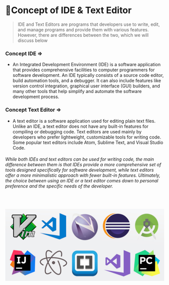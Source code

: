 # 💎Concept of IDE & Text Editor
> IDE and Text Editors are programs that developers use to write, edit, and manage programs and provide them with various features.
However, there are differences between the two, which we will discuss below

### **Concept IDE** =>
- An Integrated Development Environment (IDE) is a software application that provides comprehensive facilities to computer programmers for software development. An IDE typically consists of a source code editor, build automation tools, and a debugger. It can also include features like version control integration, graphical user interface (GUI) builders, and many other tools that help simplify and automate the software development process.

### **Concept Text Editor** =>
- A text editor is a software application used for editing plain text files. Unlike an IDE, a text editor does not have any built-in features for compiling or debugging code. Text editors are used mainly by developers who prefer lightweight, customizable tools for writing code. Some popular text editors include Atom, Sublime Text, and Visual Studio Code.

###### While both IDEs and text editors can be used for writing code, the main difference between them is that IDEs provide a more comprehensive set of tools designed specifically for software development, while text editors offer a more minimalistic approach with fewer built-in features. Ultimately, the choice between using an IDE or a text editor comes down to personal preference and the specific needs of the developer.

</br>

![Alt text](../../src/ProgrammingEditors.jpg)

